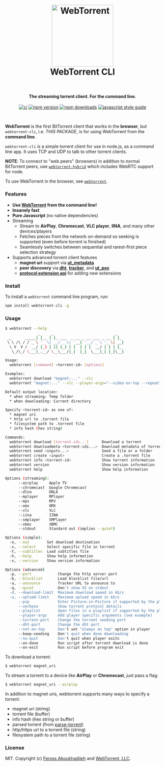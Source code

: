 <h1 align="center">
  <br>
  <a href="https://webtorrent.io"><img src="https://webtorrent.io/img/WebTorrent.png" alt="WebTorrent" width="200"></a>
  <br>
  WebTorrent CLI
  <br>
  <br>
</h1>

<h4 align="center">The streaming torrent client. For the command line.</h4>

<p align="center">
    <a href="https://github.com/webtorrent/webtorrent-cli/actions/workflows/ci.yml"><img src="https://github.com/webtorrent/webtorrent-cli/actions/workflows/ci.yml/badge.svg?branch=master" alt="ci"></a>
    <a href="https://npmjs.com/package/webtorrent-cli"><img src="https://img.shields.io/npm/v/webtorrent-cli.svg" alt="npm version"></a>
    <a href="https://npmjs.org/package/webtorrent-cli"><img src="https://img.shields.io/npm/dm/webtorrent-cli.svg" alt="npm downloads"></a>
    <a href="https://standardjs.com"><img src="https://img.shields.io/badge/code_style-standard-brightgreen.svg" alt="javascript style guide"></a>
</p>
<br>

**WebTorrent** is the first BitTorrent client that works in the **browser**, but `webtorrent-cli`,
i.e. *THIS PACKAGE*, is for using WebTorrent from the **command line**.

`webtorrent-cli` is a simple torrent client for use in node.js, as a command line app. It
uses TCP and UDP to talk to other torrent clients.

**NOTE**: To connect to "web peers" (browsers) in addition to normal BitTorrent peers, use
[`webtorrent-hybrid`](https://www.npmjs.com/package/webtorrent-hybrid) which includes WebRTC
support for node.

To use WebTorrent in the browser, see [`webtorrent`](https://www.npmjs.com/package/webtorrent).

### Features

- **Use [WebTorrent](https://webtorrent.io) from the command line!**
- **Insanely fast**
- **Pure Javascript** (no native dependencies)
- Streaming
  - Stream to **AirPlay**, **Chromecast**, **VLC player**, **IINA**, and many other devices/players
  - Fetches pieces from the network on-demand so seeking is supported (even before torrent is finished)
  - Seamlessly switches between sequential and rarest-first piece selection strategy
- Supports advanced torrent client features
  - **magnet uri** support via **[ut_metadata](https://www.npmjs.com/package/ut_metadata)**
  - **peer discovery** via **[dht](https://www.npmjs.com/package/bittorrent-dht)**,
    **[tracker](https://www.npmjs.com/package/bittorrent-tracker)**, and
    **[ut_pex](https://www.npmjs.com/package/ut_pex)**
  - **[protocol extension api](https://www.npmjs.com/package/bittorrent-protocol#extension-api)**
    for adding new extensions

### Install

To install a `webtorrent` command line program, run:

```bash
npm install webtorrent-cli -g
```

### Usage

```bash
$ webtorrent --help
               _     _                            _
 __      _____| |__ | |_ ___  _ __ _ __ ___ _ __ | |_
 \ \ /\ / / _ \ '_ \| __/ _ \| '__| '__/ _ \ '_ \| __|
  \ V  V /  __/ |_) | || (_) | |  | | |  __/ | | | |_
   \_/\_/ \___|_.__/ \__\___/|_|  |_|  \___|_| |_|\__|

Usage:
  webtorrent [command] <torrent-id> [options]

Examples:
  webtorrent download "magnet:..." --vlc
  webtorrent "magnet:..." --vlc --player-args="--video-on-top --repeat"

Default output location:
  * when streaming: Temp folder
  * when downloading: Current directory

Specify <torrent-id> as one of:
  * magnet uri
  * http url to .torrent file
  * filesystem path to .torrent file
  * info hash (hex string)

Commands:
  webtorrent download [torrent-ids...]      Download a torrent                             [default]
  webtorrent downloadmeta <torrent-ids...>  Download metadata of torrent
  webtorrent seed <inputs...>               Seed a file or a folder
  webtorrent create <input>                 Create a .torrent file
  webtorrent info <torrent-id>              Show torrent information
  webtorrent version                        Show version information
  webtorrent help                           Show help information

Options (streaming):
      --airplay     Apple TV                                                               [boolean]
      --chromecast  Google Chromecast                                                 [default: all]
      --dlna        DNLA                                                                   [boolean]
      --mplayer     MPlayer                                                                [boolean]
      --mpv         MPV                                                                    [boolean]
      --omx         OMX                                                              [default: hdmi]
      --vlc         VLC                                                                    [boolean]
      --iina        IINA                                                                   [boolean]
      --smplayer    SMPlayer                                                               [boolean]
      --xbmc        XBMC                                                                   [boolean]
      --stdout      Standard out (implies --quiet)                                         [boolean]

Options (simple):
  -o, --out        Set download destination                                                 [string]
  -s, --select     Select specific file in torrent                             [default: List files]
  -t, --subtitles  Load subtitles file                                                      [string]
  -h, --help       Show help information                                                   [boolean]
  -v, --version    Show version information                                                [boolean]

Options (advanced)
  -p, --port            Change the http server port                         [number] [default: 8000]
  -b, --blocklist       Load blocklist file/url                                             [string]
  -a, --announce        Tracker URL to announce to                                          [string]
  -q, --quiet           Don't show UI on stdout                                            [boolean]
  -d, --download-limit  Maximum download speed in kb/s                 [number] [default: unlimited]
  -u, --upload-limit    Maximum upload speed in kb/s                   [number] [default: unlimited]
      --pip             Enter Picture-in-Picture if supported by the player                [boolean]
      --verbose         Show torrent protocol details                                      [boolean]
      --playlist        Open files in a playlist if supported by the player                [boolean]
      --player-args     Add player specific arguments (see example)                         [string]
      --torrent-port    Change the torrent seeding port                   [number] [default: random]
      --dht-port        Change the dht port                               [number] [default: random]
      --not-on-top      Don't set "always on top" option in player                         [boolean]
      --keep-seeding    Don't quit when done downloading                                   [boolean]
      --no-quit         Don't quit when player exits                                       [boolean]
      --on-done         Run script after torrent download is done                           [string]
      --on-exit         Run script before program exit                                      [string]
```

To download a torrent:

```bash
$ webtorrent magnet_uri
```

To stream a torrent to a device like **AirPlay** or **Chromecast**, just pass a flag:

```bash
$ webtorrent magnet_uri --airplay
```

In addition to magnet uris, webtorrent supports many ways to specify a torrent:

- magnet uri (string)
- torrent file (buffer)
- info hash (hex string or buffer)
- parsed torrent (from [parse-torrent](https://www.npmjs.com/package/parse-torrent))
- http/https url to a torrent file (string)
- filesystem path to a torrent file (string)

### License

MIT. Copyright (c) [Feross Aboukhadijeh](https://feross.org) and [WebTorrent, LLC](https://webtorrent.io).
